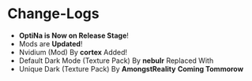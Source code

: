 # Change-Logs 
- **OptiNa is Now on Release Stage**!
- Mods are **Updated**!
- Nvidium (Mod) By **cortex** Added!
- Default Dark Mode (Texture Pack) By **nebulr** Replaced With
- Unique Dark (Texture Pack) By **AmongstReality**
 **Coming Tommorow**